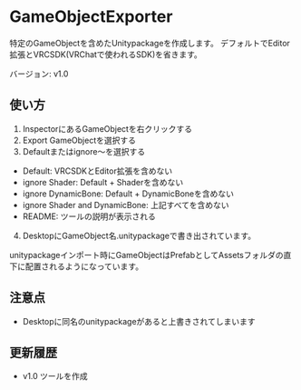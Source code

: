 # GameObjectExporter
特定のGameObjectを含めたUnitypackageを作成します。
デフォルトでEditor拡張とVRCSDK(VRChatで使われるSDK)を省きます。

バージョン: v1.0

## 使い方
1. InspectorにあるGameObjectを右クリックする
2. Export GameObjectを選択する
3. Defaultまたはignore～を選択する
  * Default: VRCSDKとEditor拡張を含めない
  * ignore Shader: Default + Shaderを含めない
  * ignore DynamicBone: Default + DynamicBoneを含めない
  * ignore Shader and DynamicBone: 上記すべてを含めない
  * README: ツールの説明が表示される
4. DesktopにGameObject名.unitypackageで書き出されています。

unitypackageインポート時にGameObjectはPrefabとしてAssetsフォルダの直下に配置されるようになっています。

## 注意点
* Desktopに同名のunitypackageがあると上書きされてしまいます

## 更新履歴
* v1.0 ツールを作成